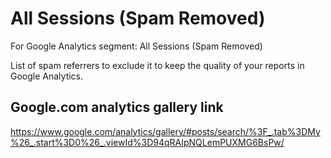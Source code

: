 # All Sessions (Spam Removed)
For Google Analytics segment: All Sessions (Spam Removed)

List of spam referrers to exclude it to keep the quality of your reports in Google Analytics.

## Google.com analytics gallery link
https://www.google.com/analytics/gallery/#posts/search/%3F_.tab%3DMy%26_.start%3D0%26_.viewId%3D94qRAIpNQLemPUXMG6BsPw/

